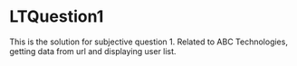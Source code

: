 # LTQuestion1

This is the solution for subjective question 1.
Related to ABC Technologies, getting data from url and displaying user list.
